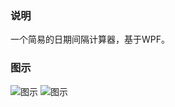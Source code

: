 ### 说明
一个简易的日期间隔计算器，基于WPF。
### 图示
![图示](http://puu.sh/rcdrI/6190f53012.png "旧版")
![图示](http://puu.sh/rcCmf/0d71b67b89.jpg "UI改良后")